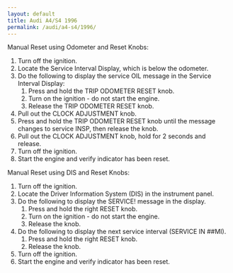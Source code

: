 ```yaml
---
layout: default
title: Audi A4/S4 1996
permalink: /audi/a4-s4/1996/
---
```

Manual Reset using Odometer and Reset Knobs:
1. Turn off the ignition.
2. Locate the Service Interval Display, which is below the odometer.
3. Do the following to display the service OIL message in the Service Interval Display:
    1. Press and hold the TRIP ODOMETER RESET knob.
    2. Turn on the ignition - do not start the engine.
    3. Release the TRIP ODOMETER RESET knob.
4. Pull out the CLOCK ADJUSTMENT knob.
5. Press and hold the TRIP ODOMETER RESET knob until the message changes to service INSP, then release the knob.
6. Pull out the CLOCK ADJUSTMENT knob, hold for 2 seconds and release.
7. Turn off the ignition.
8. Start the engine and verify indicator has been reset.

Manual Reset using DIS and Reset Knobs:
1. Turn off the ignition.
2. Locate the Driver Information System (DIS) in the instrument panel.
3. Do the following to display the SERVICE! message in the display.
    1. Press and hold the right RESET knob.
    2. Turn on the ignition - do not start the engine.
    3. Release the knob.
4. Do the following to display the next service interval (SERVICE IN ##MI).
    1. Press and hold the right RESET knob.
    2. Release the knob.
5. Turn off the ignition.
6. Start the engine and verify indicator has been reset.